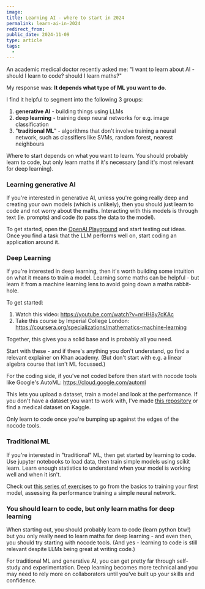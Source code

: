 ```yaml
---
image:
title: Learning AI - where to start in 2024
permalink: learn-ai-in-2024
redirect_from:
public_date: 2024-11-09
type: article
tags:
  - 
---
```

An academic medical doctor recently asked me: "I want to learn about AI - should I learn to code? should I learn maths?"

My response was: **It depends what type of ML you want to do**.

I find it helpful to segment into the following 3 groups:
1. **generative AI** - building things using LLMs
2. **deep learning** - training deep neural networks for e.g. image classification
3. "**traditional ML**" - algorithms that don't involve training a neural network, such as classifiers like SVMs, random forest, nearest neighbours

Where to start depends on what you want to learn. You should probably learn to code, but only learn maths if it's necessary (and it's most relevant for deep learning).


### Learning generative AI

If you're interested in generative AI, unless you're going really deep and creating your own models (which is unlikely), then you should just learn to code and not worry about the maths. Interacting with this models is through text (ie. prompts) and code (to pass the data to the model).

To get started, open the [OpenAI Playground](https://platform.openai.com/playground/) and start testing out ideas. Once you find a task that the LLM performs well on, start coding an application around it.


### Deep Learning

If you're interested in deep learning, then it's worth building some intuition on what it means to train a model. Learning some maths can be helpful - but learn it from a machine learning lens to avoid going down a maths rabbit-hole.

To get started:
1. Watch this video: https://youtube.com/watch?v=nrHH8y7cKAc
2. Take this course by Imperial College London: https://coursera.org/specializations/mathematics-machine-learning

Together, this gives you a solid base and is probably all you need.

Start with these - and if there's anything you don't understand, go find a relevant explainer on Khan academy. (But don't start with e.g. a linear algebra course that isn't ML focussed.)

For the coding side, if you've not coded before then start with nocode tools like Google's AutoML: https://cloud.google.com/automl

This lets you upload a dataset, train a model and look at the performance. If you don't have a dataset you want to work with, I've made [this repository](https://github.com/chris-lovejoy/medical-datasets-for-education) or find a medical dataset on Kaggle.

Only learn to code once you're bumping up against the edges of the nocode tools.


### Traditional ML

If you're interested in "traditional" ML, then get started by learning to code. Use jupyter notebooks to load data, then train simple models using scikit learn. Learn enough statistics to understand when your model is working well and when it isn't.

Check out [this series of exercises](https://github.com/chris-lovejoy/CodingForMedicine) to go from the basics to training your first model, assessing its performance training a simple neural network.


### You should learn to code, but only learn maths for deep learning

When starting out, you should probably learn to code (learn python btw!) but you only really need to learn maths for deep learning - and even then, you should try starting with nocode tools. (And yes - learning to code is still relevant despite LLMs being great at writing code.)

For traditional ML and generative AI, you can get pretty far through self-study and experimentation. Deep learning becomes more technical and you may need to rely more on collaborators until you've built up your skills and confidence.


